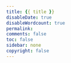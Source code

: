 ```yaml
---
title: {{ title }}
disableDate: true
disableWordcount: true
permalink: 
comments: false
toc: false
sidebar: none
copyright: false
---
```

